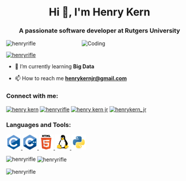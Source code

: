 <h1 align="center">Hi 👋, I'm Henry Kern</h1>
<h3 align="center">A passionate software developer at Rutgers University</h3>
<img align="right" alt="Coding" width="300"src="https://gifdb.com/images/high/coding-animated-laptop-flow-stream-ja04010rm5o68zfk.gif">

<p align="left"> <img src="https://komarev.com/ghpvc/?username=henryrifle&label=Profile%20views&color=0e75b6&style=flat" alt="henryrifle" /> </p>

<p align="left"> <a href="https://github.com/ryo-ma/github-profile-trophy"><img src="https://github-profile-trophy.vercel.app/?username=henryrifle" alt="henryrifle" /></a> </p>

- 🌱 I’m currently learning **Big Data**

- 📫 How to reach me **henrykernjr@gmail.com**

<h3 align="left">Connect with me:</h3>
<p align="left">
<a href="https://linkedin.com/in/henry kern" target="blank"><img align="center" src="https://raw.githubusercontent.com/rahuldkjain/github-profile-readme-generator/master/src/images/icons/Social/linked-in-alt.svg" alt="henry kern" height="30" width="40" /></a>
<a href="https://stackoverflow.com/users/henryrifle" target="blank"><img align="center" src="https://raw.githubusercontent.com/rahuldkjain/github-profile-readme-generator/master/src/images/icons/Social/stack-overflow.svg" alt="henryrifle" height="30" width="40" /></a>
<a href="https://fb.com/henry kern jr" target="blank"><img align="center" src="https://raw.githubusercontent.com/rahuldkjain/github-profile-readme-generator/master/src/images/icons/Social/facebook.svg" alt="henry kern jr" height="30" width="40" /></a>
<a href="https://instagram.com/henrykern_jr" target="blank"><img align="center" src="https://raw.githubusercontent.com/rahuldkjain/github-profile-readme-generator/master/src/images/icons/Social/instagram.svg" alt="henrykern_jr" height="30" width="40" /></a>
</p>

<h3 align="left">Languages and Tools:</h3>
<p align="left"> <a href="https://www.cprogramming.com/" target="_blank" rel="noreferrer"> <img src="https://raw.githubusercontent.com/devicons/devicon/master/icons/c/c-original.svg" alt="c" width="40" height="40"/> </a> <a href="https://www.w3schools.com/cpp/" target="_blank" rel="noreferrer"> <img src="https://raw.githubusercontent.com/devicons/devicon/master/icons/cplusplus/cplusplus-original.svg" alt="cplusplus" width="40" height="40"/> </a> <a href="https://www.w3.org/html/" target="_blank" rel="noreferrer"> <img src="https://raw.githubusercontent.com/devicons/devicon/master/icons/html5/html5-original-wordmark.svg" alt="html5" width="40" height="40"/> </a> <a href="https://www.linux.org/" target="_blank" rel="noreferrer"> <img src="https://raw.githubusercontent.com/devicons/devicon/master/icons/linux/linux-original.svg" alt="linux" width="40" height="40"/> </a> <a href="https://www.python.org" target="_blank" rel="noreferrer"> <img src="https://raw.githubusercontent.com/devicons/devicon/master/icons/python/python-original.svg" alt="python" width="40" height="40"/> </a> </p>

<p><img align="left" src="https://github-readme-stats.vercel.app/api/top-langs?username=henryrifle&show_icons=true&theme=dark&locale=en&layout=compact" alt="henryrifle" /></p>

<p>&nbsp;<img align="center" src="https://github-readme-stats.vercel.app/api?username=henryrifle&show_icons=true&theme=dark&locale=en" alt="henryrifle" /></p>

<p><img align="center" src="https://github-readme-streak-stats.herokuapp.com/?user=henryrifle&theme=dark" alt="henryrifle" /></p>
